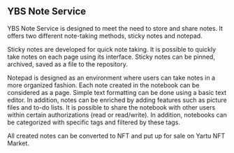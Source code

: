## YBS Note Service

YBS Note Service is designed to meet the need to store and share notes. It offers two different note-taking methods, sticky notes and notepad.

Sticky notes are developed for quick note taking. It is possible to quickly take notes on each page using its interface. Sticky notes can be pinned, archived, saved as a file to the repository.

Notepad is designed as an environment where users can take notes in a more organized fashion. Each note created in the notebook can be considered as a page. Simple text formatting can be done using a basic text editor. In addition, notes can be enriched by adding features such as picture files and to-do lists. It is possible to share the notebook with other users within certain authorizations (read or read/write). In addition, notebooks can be categorized with specific tags and filtered by these tags.

All created notes can be converted to NFT and put up for sale on Yartu NFT Market.
